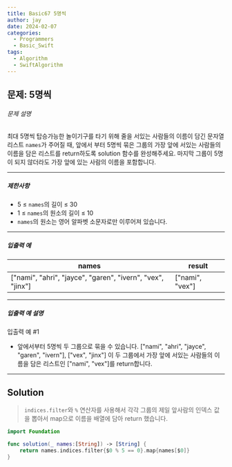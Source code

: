 ```yaml
---
title: Basic67 5명씩
author: jay
date: 2024-02-07
categories:
  - Programmers
  - Basic_Swift
tags:
  - Algorithm
  - SwiftAlgorithm
---
```

## 문제: 5명씩

###### 문제 설명

최대 5명씩 탑승가능한 놀이기구를 타기 위해 줄을 서있는 사람들의 이름이 담긴 문자열 리스트 `names`가 주어질 때, 앞에서 부터 5명씩 묶은 그룹의 가장 앞에 서있는 사람들의 이름을 담은 리스트를 return하도록 solution 함수를 완성해주세요. 마지막 그룹이 5명이 되지 않더라도 가장 앞에 있는 사람의 이름을 포함합니다.

---

##### 제한사항

- 5 ≤ `names`의 길이 ≤ 30
- 1 ≤ `names`의 원소의 길이 ≤ 10
- `names`의 원소는 영어 알파벳 소문자로만 이루어져 있습니다.

---

##### 입출력 예

|names|result|
|---|---|
|["nami", "ahri", "jayce", "garen", "ivern", "vex", "jinx"]|["nami", "vex"]|

---

##### 입출력 예 설명

입출력 예 #1

- 앞에서부터 5명씩 두 그룹으로 묶을 수 있습니다. ["nami", "ahri", "jayce", "garen", "ivern"], ["vex", "jinx"] 이 두 그룹에서 가장 앞에 서있는 사람들의 이름을 담은 리스트인 ["nami", "vex"]를 return합니다.

---

## Solution

> `indices.filter`와 `%` 연산자를 사용해서 각각 그룹의 제일 앞사람의 인덱스 값을 뽑아서 map으로 이름을 배열에 담아 return 했습니다.

```swift
import Foundation

func solution(_ names:[String]) -> [String] {
    return names.indices.filter{$0 % 5 == 0}.map{names[$0]}
}
```